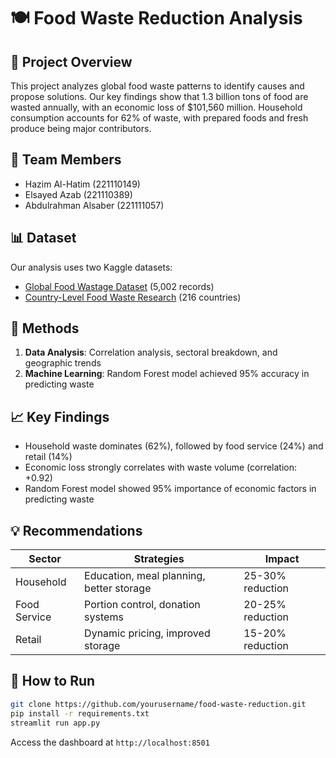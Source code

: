 # 🍽️ Food Waste Reduction Analysis

## 📑 Project Overview

This project analyzes global food waste patterns to identify causes and propose solutions. Our key findings show that 1.3 billion tons of food are wasted annually, with an economic loss of $101,560 million. Household consumption accounts for 62% of waste, with prepared foods and fresh produce being major contributors.

## 👥 Team Members

- Hazim Al-Hatim (221110149)
- Elsayed Azab (221110389)
- Abdulrahman Alsaber (221111057)

## 📊 Dataset

Our analysis uses two Kaggle datasets:

- [Global Food Wastage Dataset](https://www.kaggle.com/datasets/atharvasoundankar/global-food-wastage-dataset-2018-2024) (5,002 records)
- [Country-Level Food Waste Research](https://www.kaggle.com/datasets/joebeachcapital/food-waste) (216 countries)

## 🔬 Methods

1. **Data Analysis**: Correlation analysis, sectoral breakdown, and geographic trends
2. **Machine Learning**: Random Forest model achieved 95% accuracy in predicting waste

## 📈 Key Findings

- Household waste dominates (62%), followed by food service (24%) and retail (14%)
- Economic loss strongly correlates with waste volume (correlation: +0.92)
- Random Forest model showed 95% importance of economic factors in predicting waste

## 💡 Recommendations

| Sector       | Strategies                               | Impact           |
| ------------ | ---------------------------------------- | ---------------- |
| Household    | Education, meal planning, better storage | 25-30% reduction |
| Food Service | Portion control, donation systems        | 20-25% reduction |
| Retail       | Dynamic pricing, improved storage        | 15-20% reduction |

## 🚦 How to Run

```bash
git clone https://github.com/yourusername/food-waste-reduction.git
pip install -r requirements.txt
streamlit run app.py
```

Access the dashboard at `http://localhost:8501`
